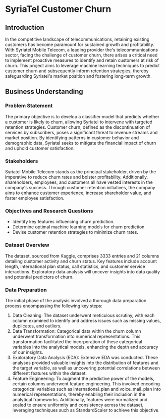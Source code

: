 # SyriaTel Customer Churn #

## Introduction ##
In the competitive landscape of telecommunications, retaining existing customers has become paramount for sustained growth and profitability. With Syriatel Mobile Telecom, a leading provider  the's telecommunications sector, facing the challenge of customer churn, there arises a critical need to implement proactive measures to identify and retain customers at risk of churn. This project aims to leverage machine learning techniques to predict customer churn and subsequently inform retention strategies, thereby safeguarding Syriatel's market position and fostering long-term growth.

## Business Understanding ##

### Problem Statement ###
The primary objective is to develop a classifier model that predicts whether a customer is likely to churn, allowing Syriatel to intervene with targeted retention strategies. Customer churn, defined as the discontinuation of services by subscribers, poses a significant threat to revenue streams and market position. By identifying patterns in customer behavior and demographic data, Syriatel seeks to mitigate the financial impact of churn and uphold customer satisfaction.

### Stakeholders ###
Syriatel Mobile Telecom stands as the principal stakeholder, driven by the imperative to reduce churn rates and bolster profitability. Additionally, shareholders, employees, and customers all have vested interests in the company's success. Through customer retention initiatives, the company aims to enhance customer experience, increase shareholder value, and foster employee satisfaction.

### Objectives and Research Questions ###

- Identify key features influencing churn prediction.
- Determine optimal machine learning models for churn prediction.
- Devise customer retention strategies to minimize churn rates.

### Dataset Overview ###
The dataset, sourced from Kaggle, comprises 3333 entries and 21 columns detailing customer activity and churn status. Key features include account length, international plan status, call statistics, and customer service interactions. Exploratory data analysis will uncover insights into data quality and potential predictors of churn.

### Data Preparation

The initial phase of the analysis involved a thorough data preparation process encompassing the following key steps:
1. Data Cleaning: The dataset underwent meticulous scrutiny, with each column examined to identify and address issues such as missing values, duplicates, and outliers.
2. Data Transformation: Categorical data within the churn column underwent transformation into numerical representations. This transformation facilitated the incorporation of these categorical variables into the analytical models, enhancing the depth and accuracy of our insights.
3. Exploratory Data Analysis (EDA): Extensive EDA was conducted. These analyses provided valuable insights into the distribution of features and the target variable, as well as uncovering potential correlations between different features within the dataset.
4. Feature Engineering: To augment the predictive power of the models, certain columns underwent feature engineering. This involved encoding categorical variables such as international_plan and voice_mail_plan into numerical representations, thereby enabling their inclusion in the analytical frameworks. Additionally, features were normalized and scaled to ensure uniformity and consistency across the dataset, leveraging techniques such as StandardScaler to achieve this objective.
